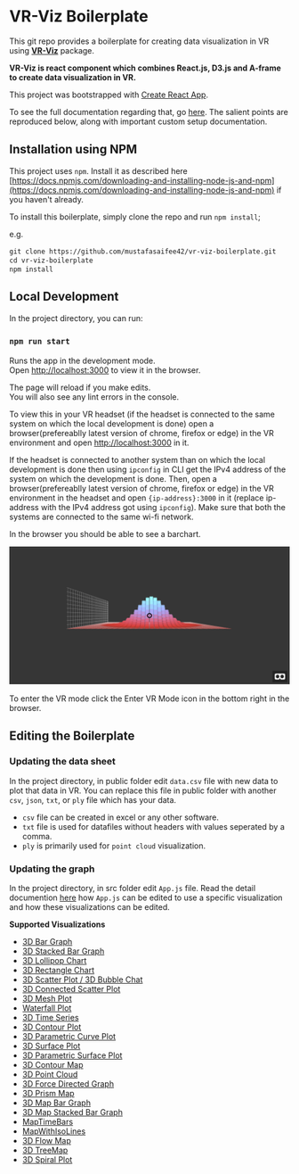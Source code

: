 # VR-Viz Boilerplate

This git repo provides a boilerplate for creating data visualization in VR using __[VR-Viz](https://github.com/mustafasaifee42/VR-Viz)__  package. 

__VR-Viz is react component which combines React.js, D3.js and A-frame to create data visualization in VR.__

This project was bootstrapped with [Create React App](https://github.com/facebookincubator/create-react-app).

To see the full documentation regarding that, go [here](https://github.com/facebookincubator/create-react-app/blob/master/packages/react-scripts/template/README.md). The salient points are reproduced below, along with important custom setup documentation.

## Installation using NPM
This project uses `npm`. Install it as described here [https://docs.npmjs.com/downloading-and-installing-node-js-and-npm](https://docs.npmjs.com/downloading-and-installing-node-js-and-npm) if you haven't already.

To install this boilerplate, simply clone the repo and run `npm install`;

e.g.

    git clone https://github.com/mustafasaifee42/vr-viz-boilerplate.git
    cd vr-viz-boilerplate
    npm install

## Local Development

In the project directory, you can run:

### `npm run start`

Runs the app in the development mode.<br>
Open [http://localhost:3000](http://localhost:3000) to view it in the browser.

The page will reload if you make edits.<br>
You will also see any lint errors in the console.

To view this in your VR headset (if the headset is connected to the same system on which the local development is done) open a browser(prefereablly latest version of chrome, firefox or edge) in the VR environment and open [http://localhost:3000](http://localhost:3000) in it.

If the headset is connected to another system than on which the local development is done then using `ipconfig` in CLI get the IPv4 address of the system on which the development is done. Then, open a browser(prefereablly latest version of chrome, firefox or edge) in the VR environment in the headset and open `{ip-address}:3000` in it (replace ip-address with the IPv4 address got using `ipconfig`). Make sure that both the systems are connected to the same wi-fi network.

In the browser you should be able to see a barchart.

![BarGraph](./imgs/bargraph.PNG)

To enter the VR mode click the Enter VR Mode icon in the bottom right in the browser.

## Editing the Boilerplate

### Updating the data sheet

In the project directory, in public folder edit `data.csv` file with new data to plot that data in VR. You can replace this file in public folder with another `csv`, `json`, `txt`, or `ply` file which has your data.

* `csv` file can be created in excel or any other software.
* `txt` file is used for datafiles without headers with values seperated by a comma.
* `ply` is primarily used for `point cloud` visualization.

### Updating the graph

In the project directory, in src folder edit `App.js` file. Read the detail documention [here](https://github.com/mustafasaifee42/VR-Viz) how `App.js` can be edited to use a specific visualization and how these visualizations can be edited.

__Supported Visualizations__
* [3D Bar Graph](https://github.com/mustafasaifee42/VR-Viz/blob/master/ReadMe/BarGraph.md)
* [3D Stacked Bar Graph](https://github.com/mustafasaifee42/VR-Viz/blob/master/ReadMe/StackedBarGraph.md)
* [3D Lollipop Chart](https://github.com/mustafasaifee42/VR-Viz/blob/master/ReadMe/LollipopChart.md)
* [3D Rectangle Chart](https://github.com/mustafasaifee42/VR-Viz/blob/master/ReadMe/RectangleChart.md)
* [3D Scatter Plot / 3D Bubble Chat](https://github.com/mustafasaifee42/VR-Viz/blob/master/ReadMe/ScatterPlot.md)
* [3D Connected Scatter Plot](https://github.com/mustafasaifee42/VR-Viz/blob/master/ReadMe/ConnectedScatterPlot.md)
* [3D Mesh Plot](https://github.com/mustafasaifee42/VR-Viz/blob/master/ReadMe/MeshPlot.md)
* [Waterfall Plot](https://github.com/mustafasaifee42/VR-Viz/blob/master/ReadMe/WaterFallPlot.md)
* [3D Time Series](https://github.com/mustafasaifee42/VR-Viz/blob/master/ReadMe/TimeSeries.md)
* [3D Contour Plot](https://github.com/mustafasaifee42/VR-Viz/blob/master/ReadMe/ContourPlot.md)
* [3D Parametric Curve Plot](https://github.com/mustafasaifee42/VR-Viz/blob/master/ReadMe/ParametricCurvePlot.md)
* [3D Surface Plot](https://github.com/mustafasaifee42/VR-Viz/blob/master/ReadMe/SurfacePlot.md)
* [3D Parametric Surface Plot](https://github.com/mustafasaifee42/VR-Viz/blob/master/ReadMe/ParametricSurfacePlot.md)
* [3D Contour Map](https://github.com/mustafasaifee42/VR-Viz/blob/master/ReadMe/ContourMap.md)
* [3D Point Cloud](https://github.com/mustafasaifee42/VR-Viz/blob/master/ReadMe/PointCloud.md)
* [3D Force Directed Graph](https://github.com/mustafasaifee42/VR-Viz/blob/master/ReadMe/ForceDirectedGraph.md)
* [3D Prism Map](https://github.com/mustafasaifee42/VR-Viz/blob/master/ReadMe/PrismMap.md)
* [3D Map Bar Graph](https://github.com/mustafasaifee42/VR-Viz/blob/master/ReadMe/MapBarChart.md)
* [3D Map Stacked Bar Graph](https://github.com/mustafasaifee42/VR-Viz/blob/master/ReadMe/MapStackedBarChart.md)
* [MapTimeBars](https://github.com/mustafasaifee42/VR-Viz/blob/master/ReadMe/MapTimeBars.md)
* [MapWithIsoLines](https://github.com/mustafasaifee42/VR-Viz/blob/master/ReadMe/MapWithIsoLines.md)
* [3D Flow Map](https://github.com/mustafasaifee42/VR-Viz/blob/master/ReadMe/FlowMap.md)
* [3D TreeMap](https://github.com/mustafasaifee42/VR-Viz/blob/master/ReadMe/TreeMap.md)
* [3D Spiral Plot](https://github.com/mustafasaifee42/VR-Viz/blob/master/ReadMe/SpiralPlot.md)
